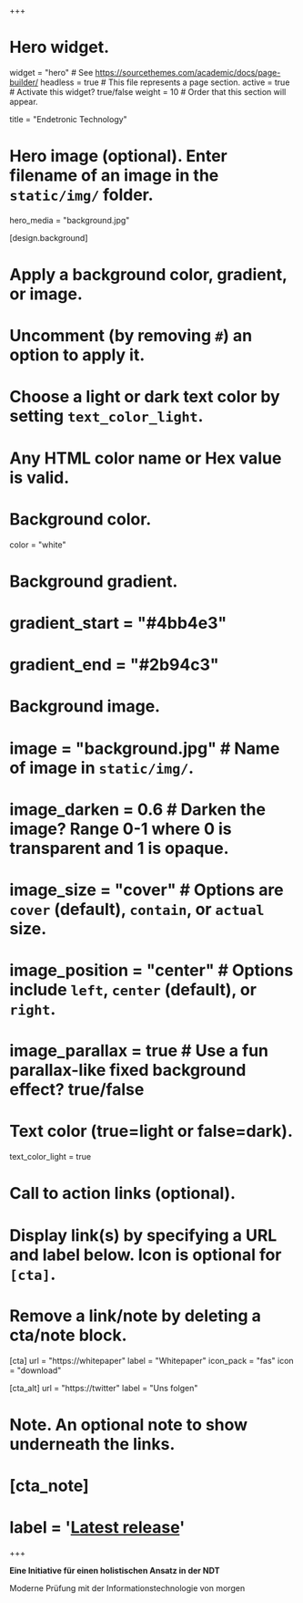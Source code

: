 +++
# Hero widget.
widget = "hero"  # See https://sourcethemes.com/academic/docs/page-builder/
headless = true  # This file represents a page section.
active = true  # Activate this widget? true/false
weight = 10  # Order that this section will appear.

 title = "Endetronic Technology"

# Hero image (optional). Enter filename of an image in the `static/img/` folder.
 hero_media = "background.jpg"

[design.background]
  # Apply a background color, gradient, or image.
  #   Uncomment (by removing `#`) an option to apply it.
  #   Choose a light or dark text color by setting `text_color_light`.
  #   Any HTML color name or Hex value is valid.

  # Background color.
   color = "white"
  
  # Background gradient.
  # gradient_start = "#4bb4e3"
  # gradient_end = "#2b94c3"
  
  # Background image.
  # image = "background.jpg"  # Name of image in `static/img/`.
  # image_darken = 0.6  # Darken the image? Range 0-1 where 0 is transparent and 1 is opaque.
  # image_size = "cover"  #  Options are `cover` (default), `contain`, or `actual` size.
  # image_position = "center"  # Options include `left`, `center` (default), or `right`.
  # image_parallax = true  # Use a fun parallax-like fixed background effect? true/false
  
  # Text color (true=light or false=dark).
  text_color_light = true

# Call to action links (optional).
#   Display link(s) by specifying a URL and label below. Icon is optional for `[cta]`.
#   Remove a link/note by deleting a cta/note block.
[cta]
  url = "https://whitepaper"
  label = "Whitepaper"
  icon_pack = "fas"
  icon = "download"
  
[cta_alt]
  url = "https://twitter"
  label = "Uns folgen"

# Note. An optional note to show underneath the links.
# [cta_note]
#  label = '<a class="js-github-release" href="https://sourcethemes.com/aceademic/updates" data-repo="gcushen/hugo-academic">Latest release<!-- V --></a>'
+++

**Eine Initiative für einen holistischen Ansatz in der NDT**

Moderne Prüfung mit der Informationstechnologie von morgen
